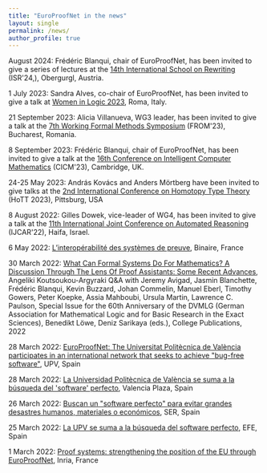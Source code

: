 ```yaml
---
title: "EuroProofNet in the news"
layout: single
permalink: /news/
author_profile: true
---
```


August 2024: Frédéric Blanqui, chair of EuroProofNet, has been invited to give a series of lectures at the [14th International School on Rewriting](http://cl-informatik.uibk.ac.at/isr24/) (ISR'24,), Obergurgl, Austria.

1 July 2023: Sandra Alves, co-chair of EuroProofNet, has been invited to give a talk at [Women in Logic 2023](https://sites.google.com/view/wil2023/home), Roma, Italy.

21 September 2023: Alicia Villanueva, WG3 leader, has been invited to give a talk at the [7th Working Formal Methods Symposium]((https://from2023.cs.unibuc.ro/)) (FROM'23), Bucharest, Romania.

8 September 2023: Frédéric Blanqui, chair of EuroProofNet, has been invited to give a talk at the [16th Conference on Intelligent Computer Mathematics](https://cicm-conference.org/2023/) (CICM'23), Cambridge, UK.

24-25 May 2023: András Kovács and Anders Mörtberg have been invited to give talks at the [2nd International Conference on Homotopy Type Theory](https://hott.github.io/HoTT-2023) (HoTT 2023), Pittsburg, USA

8 August 2022: Gilles Dowek, vice-leader of WG4, has been invited to give a talk at the [11th International Joint Conference on Automated Reasoning](https://ijcar.org) (IJCAR'22), Haifa, Israel.

6 May 2022: [L’interopérabilité des systèmes de preuve](https://www.lemonde.fr/blog/binaire/2022/05/06/linteroperabilite-des-systemes-de-preuve/), Binaire, France

30 March 2022: [What Can Formal Systems Do For Mathematics? A Discussion Through The Lens Of Proof Assistants: Some Recent Advances](https://www.researchgate.net/publication/359592051_What_Can_Formal_Systems_Do_For_Mathematics_A_Discussion_Through_The_Lens_Of_Proof_Assistants_Some_Recent_Advances), Angeliki Koutsoukou-Argyraki Q&A with Jeremy Avigad, Jasmin Blanchette, Frédéric Blanqui, Kevin Buzzard, Johan Commelin, Manuel Eberl, Timothy Gowers, Peter Koepke, Assia Mahboubi, Ursula Martin, Lawrence C. Paulson, Special Issue for the 60th Anniversary of the DVMLG (German Association for Mathematical Logic and for Basic Research in the Exact Sciences), Benedikt Löwe, Deniz Sarikaya (eds.), College Publications, 2022

28 March 2022: [EuroProofNet: The Universitat Politècnica de València participates in an international network that seeks to achieve "bug-free software"](http://www.upv.es/noticias-upv/noticia-13516-europroofnet-en.html), UPV, Spain

28 March 2022: [La Universidad Politècnica de València se suma a la búsqueda del 'software' perfecto](https://valenciaplaza.com/la-universidad-politecnica-de-valencia-se-suma-a-la-busqueda-del-software-perfecto), Valencia Plaza, Spain

26 March 2022: [Buscan un "software perfecto" para evitar grandes desastres humanos, materiales o económicos](https://cadenaser.com/2022/03/26/buscan-un-software-perfecto-para-evitar-grandes-desastres-humanos-materiales-o-economicos/), SER, Spain

25 March 2022: [La UPV se suma a la búsqueda del software perfecto](https://www.efe.com/efe/comunitat-valenciana/sociedad/la-upv-se-suma-a-busqueda-del-software-perfecto/50000880-4770206), EFE, Spain

1 March 2022: [Proof systems: strengthening the position of the EU through EuroProofNet](https://www.inria.fr/en/proof-systems-strengthening-position-eu-through-europroofnet), Inria, France
